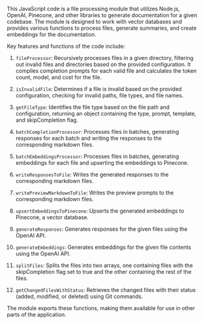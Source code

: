 This JavaScript code is a file processing module that utilizes Node.js, OpenAI, Pinecone, and other libraries to generate documentation for a given codebase. The module is designed to work with vector databases and provides various functions to process files, generate summaries, and create embeddings for the documentation.

Key features and functions of the code include:

1. `fileProcessor`: Recursively processes files in a given directory, filtering out invalid files and directories based on the provided configuration. It compiles completion prompts for each valid file and calculates the token count, model, and cost for the file.

2. `isInvalidFile`: Determines if a file is invalid based on the provided configuration, checking for invalid paths, file types, and file names.

3. `getFileType`: Identifies the file type based on the file path and configuration, returning an object containing the type, prompt, template, and skipCompletion flag.

4. `batchCompletionProcessor`: Processes files in batches, generating responses for each batch and writing the responses to the corresponding markdown files.

5. `batchEmbeddingsProcessor`: Processes files in batches, generating embeddings for each file and upserting the embeddings to Pinecone.

6. `writeResponsesToFile`: Writes the generated responses to the corresponding markdown files.

7. `writePreviewMarkdownToFile`: Writes the preview prompts to the corresponding markdown files.

8. `upsertEmbeddingsToPinecone`: Upserts the generated embeddings to Pinecone, a vector database.

9. `generateResponses`: Generates responses for the given files using the OpenAI API.

10. `generateEmbeddings`: Generates embeddings for the given file contents using the OpenAI API.

11. `splitFiles`: Splits the files into two arrays, one containing files with the skipCompletion flag set to true and the other containing the rest of the files.

12. `getChangedFilesWithStatus`: Retrieves the changed files with their status (added, modified, or deleted) using Git commands.

The module exports these functions, making them available for use in other parts of the application.